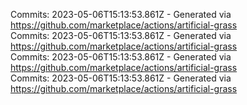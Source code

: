 Commits: 2023-05-06T15:13:53.861Z - Generated via https://github.com/marketplace/actions/artificial-grass
<br>
Commits: 2023-05-06T15:13:53.861Z - Generated via https://github.com/marketplace/actions/artificial-grass
<br>
Commits: 2023-05-06T15:13:53.861Z - Generated via https://github.com/marketplace/actions/artificial-grass
<br>
Commits: 2023-05-06T15:13:53.861Z - Generated via https://github.com/marketplace/actions/artificial-grass
<br>

